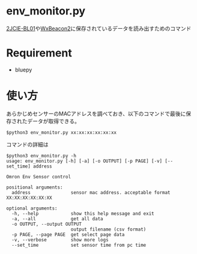 # env_monitor.py
[2JCIE-BL01](https://components.omron.com/jp-ja/products/sensors/2JCIE-BL)や[WxBeacon2](https://weathernews.jp/smart/wxbeacon2/)に保存されているデータを読み出すためのコマンド


# Requirement
* bluepy

# 使い方
あらかじめセンサーのMACアドレスを調べておき、以下のコマンドで最後に保存されたデータが取得できる。
```
$python3 env_monitor.py xx:xx:xx:xx:xx:xx
```

コマンドの詳細は
```
$python3 env_monitor.py -h
usage: env_monitor.py [-h] [-a] [-o OUTPUT] [-p PAGE] [-v] [--set_time] address

Omron Env Sensor control

positional arguments:
  address               sensor mac address. acceptable format XX:XX:XX:XX:XX:XX

optional arguments:
  -h, --help            show this help message and exit
  -a, --all             get all data
  -o OUTPUT, --output OUTPUT
                        output filename (csv format)
  -p PAGE, --page PAGE  get select page data
  -v, --verbose         show more logs
  --set_time            set sensor time from pc time
```
